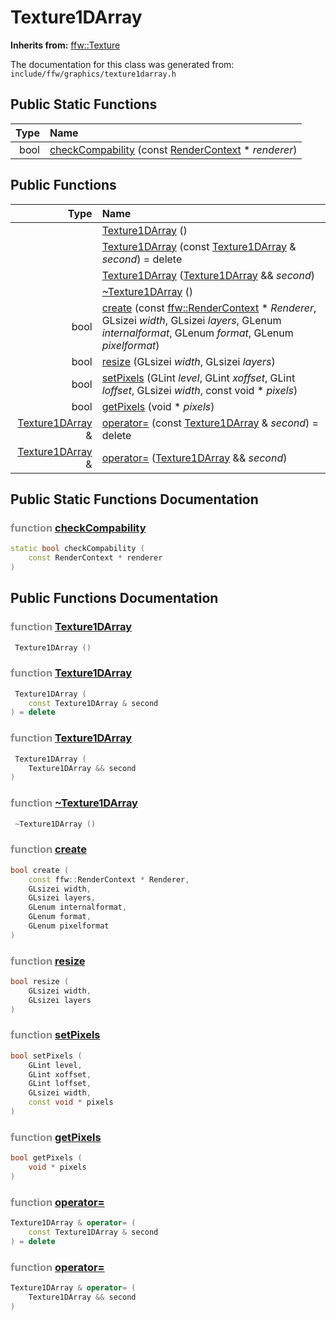 Texture1DArray
===================================


**Inherits from:** [ffw::Texture](ffw_Texture.html)

The documentation for this class was generated from: `include/ffw/graphics/texture1darray.h`



## Public Static Functions

| Type | Name |
| -------: | :------- |
|  bool | [checkCompability](#994d5252) (const [RenderContext](ffw_RenderContext.html) * _renderer_)  |


## Public Functions

| Type | Name |
| -------: | :------- |
|   | [Texture1DArray](#29668d50) ()  |
|   | [Texture1DArray](#696ead7a) (const [Texture1DArray](ffw_Texture1DArray.html) & _second_) = delete  |
|   | [Texture1DArray](#0ef986ae) ([Texture1DArray](ffw_Texture1DArray.html) && _second_)  |
|   | [~Texture1DArray](#84fa9c07) ()  |
|  bool | [create](#8d9c7459) (const [ffw::RenderContext](ffw_RenderContext.html) * _Renderer_, GLsizei _width_, GLsizei _layers_, GLenum _internalformat_, GLenum _format_, GLenum _pixelformat_)  |
|  bool | [resize](#208caf07) (GLsizei _width_, GLsizei _layers_)  |
|  bool | [setPixels](#fcbc24aa) (GLint _level_, GLint _xoffset_, GLint _loffset_, GLsizei _width_, const void * _pixels_)  |
|  bool | [getPixels](#518ca08e) (void * _pixels_)  |
|  [Texture1DArray](ffw_Texture1DArray.html) & | [operator=](#0780bf4a) (const [Texture1DArray](ffw_Texture1DArray.html) & _second_) = delete  |
|  [Texture1DArray](ffw_Texture1DArray.html) & | [operator=](#8d22d337) ([Texture1DArray](ffw_Texture1DArray.html) && _second_)  |


## Public Static Functions Documentation

### <span style="opacity:0.5;">function</span> <a id="994d5252" href="#994d5252">checkCompability</a>

```cpp
static bool checkCompability (
    const RenderContext * renderer
) 
```





## Public Functions Documentation

### <span style="opacity:0.5;">function</span> <a id="29668d50" href="#29668d50">Texture1DArray</a>

```cpp
 Texture1DArray () 
```



### <span style="opacity:0.5;">function</span> <a id="696ead7a" href="#696ead7a">Texture1DArray</a>

```cpp
 Texture1DArray (
    const Texture1DArray & second
) = delete 
```



### <span style="opacity:0.5;">function</span> <a id="0ef986ae" href="#0ef986ae">Texture1DArray</a>

```cpp
 Texture1DArray (
    Texture1DArray && second
) 
```



### <span style="opacity:0.5;">function</span> <a id="84fa9c07" href="#84fa9c07">~Texture1DArray</a>

```cpp
 ~Texture1DArray () 
```



### <span style="opacity:0.5;">function</span> <a id="8d9c7459" href="#8d9c7459">create</a>

```cpp
bool create (
    const ffw::RenderContext * Renderer,
    GLsizei width,
    GLsizei layers,
    GLenum internalformat,
    GLenum format,
    GLenum pixelformat
) 
```



### <span style="opacity:0.5;">function</span> <a id="208caf07" href="#208caf07">resize</a>

```cpp
bool resize (
    GLsizei width,
    GLsizei layers
) 
```



### <span style="opacity:0.5;">function</span> <a id="fcbc24aa" href="#fcbc24aa">setPixels</a>

```cpp
bool setPixels (
    GLint level,
    GLint xoffset,
    GLint loffset,
    GLsizei width,
    const void * pixels
) 
```



### <span style="opacity:0.5;">function</span> <a id="518ca08e" href="#518ca08e">getPixels</a>

```cpp
bool getPixels (
    void * pixels
) 
```



### <span style="opacity:0.5;">function</span> <a id="0780bf4a" href="#0780bf4a">operator=</a>

```cpp
Texture1DArray & operator= (
    const Texture1DArray & second
) = delete 
```



### <span style="opacity:0.5;">function</span> <a id="8d22d337" href="#8d22d337">operator=</a>

```cpp
Texture1DArray & operator= (
    Texture1DArray && second
) 
```





